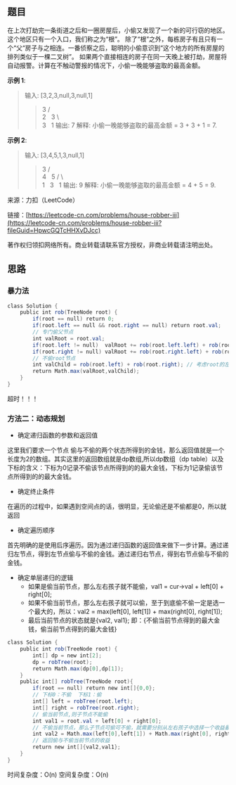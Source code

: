 ## 题目

在上次打劫完一条街道之后和一圈房屋后，小偷又发现了一个新的可行窃的地区。这个地区只有一个入口，我们称之为“根”。 除了“根”之外，每栋房子有且只有一个“父“房子与之相连。一番侦察之后，聪明的小偷意识到“这个地方的所有房屋的排列类似于一棵二叉树”。 如果两个直接相连的房子在同一天晚上被打劫，房屋将自动报警。计算在不触动警报的情况下，小偷一晚能够盗取的最高金额。

**示例 1**:

>输入: [3,2,3,null,3,null,1]
>>3
>/ \
>2   3
>\   \
>3   1
>>输出: 7
>解释: 小偷一晚能够盗取的最高金额 = 3 + 3 + 1 = 7.

**示例 2**:

>输入: [3,4,5,1,3,null,1]
>>3
>/ \
>4   5
>/ \   \
>1   3   1
>>输出: 9
>解释: 小偷一晚能够盗取的最高金额 = 4 + 5 = 9.

来源：力扣（LeetCode）

链接：[https://leetcode-cn.com/problems/house-robber-iii](https://leetcode-cn.com/problems/house-robber-iii?fileGuid=HpwcGQTcHHXvDJcc)

著作权归领扣网络所有。商业转载请联系官方授权，非商业转载请注明出处。

## 思路

### 暴力法

```java
class Solution {
    public int rob(TreeNode root) {
        if(root == null) return 0;
        if(root.left == null && root.right == null) return root.val;
        // 专门偷父节点
        int valRoot = root.val;
        if(root.left != null)  valRoot += rob(root.left.left) + rob(root.left.right);
        if(root.right != null) valRoot += rob(root.right.left) + rob(root.right.right);
        // 不偷root节点
        int valChild = rob(root.left) + rob(root.right); // 考虑root的左右孩子节点
        return Math.max(valRoot,valChild);
    }
}
```
超时！！！
### 方法二：动态规划

* 确定递归函数的参数和返回值

这里我们要求一个节点 偷与不偷的两个状态所得到的金钱，那么返回值就是一个长度为2的数组。其实这里的返回数组就是dp数组,所以dp数组（dp table）以及下标的含义：下标为0记录不偷该节点所得到的的最大金钱，下标为1记录偷该节点所得到的的最大金钱。

* 确定终止条件

在遍历的过程中，如果遇到空间点的话，很明显，无论偷还是不偷都是0，所以就返回

* 确定遍历顺序

首先明确的是使用后序遍历。因为通过递归函数的返回值来做下一步计算。通过递归左节点，得到左节点偷与不偷的金钱。通过递归右节点，得到右节点偷与不偷的金钱。

* 确定单层递归的逻辑
    * 如果是偷当前节点，那么左右孩子就不能偷，val1 = cur->val + left[0] + right[0];
    * 如果不偷当前节点，那么左右孩子就可以偷，至于到底偷不偷一定是选一个最大的，所以：val2 = max(left[0], left[1]) + max(right[0], right[1]);
    * 最后当前节点的状态就是{val2, val1}; 即：{不偷当前节点得到的最大金钱，偷当前节点得到的最大金钱}
```java
class Solution {
    public int rob(TreeNode root) {
        int[] dp = new int[2];
        dp = robTree(root);
        return Math.max(dp[0],dp[1]);
    }
    public int[] robTree(TreeNode root){
        if(root == null) return new int[]{0,0};
        // 下标0：不偷  下标1：偷
        int[] left = robTree(root.left);
        int[] right = robTree(root.right);
        // 偷当前节点,则子节点不能偷
        int val1 = root.val + left[0] + right[0];
        // 不偷当前节点，那么子节点可偷可不偷，就需要分别从左右孩子中选择一个收益最大的
        int val2 = Math.max(left[0],left[1]) + Math.max(right[0], right[1]);
        // 返回偷与不偷当前节点的收益
        return new int[]{val2,val1};
    }
}
```
时间复杂度：O(n)
空间复杂度：O(n)

